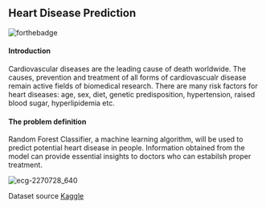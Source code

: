 ## Heart Disease Prediction
![forthebadge](https://forthebadge.com/images/badges/made-with-python.svg)


#### Introduction
	
Cardiovascular diseases are the leading cause of death worldwide. The causes, prevention and treatment of all
forms of cardiovascualr disease remain active fields of biomedical research. There are many risk factors for 
heart diseases: age, sex, diet, genetic predisposition, hypertension, raised blood sugar, hyperlipidemia etc.

#### The problem definition

Random Forest Classifier, a machine learning algorithm, will be used to predict potential heart disease in people.
Information obtained from the model can provide essential insights to doctors who can estabilsh proper treatment.


![ecg-2270728_640](https://user-images.githubusercontent.com/44722312/74159188-a6884d80-4c1b-11ea-9845-8100afb72757.jpg)



Dataset source [Kaggle](https://www.kaggle.com/ronitf/heart-disease-uci)
